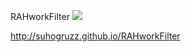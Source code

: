RAHworkFilter ![](https://github.com/Suhogruzz/RAHworkFilter/actions/workflows/web.yml/badge.svg)

http://suhogruzz.github.io/RAHworkFilter 
